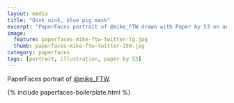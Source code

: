 ```yaml
---
layout: media
title: "Oink oink, blue pig mask"
excerpt: "PaperFaces portrait of @mike_FTW drawn with Paper by 53 on an iPad."
image: 
  feature: paperfaces-mike-ftw-twitter-lg.jpg
  thumb: paperfaces-mike-ftw-twitter-150.jpg
category: paperfaces
tags: [portrait, illustration, paper by 53]
---
```


PaperFaces portrait of [@mike_FTW](http://twitter.com/mike_FTW).

{% include paperfaces-boilerplate.html %}